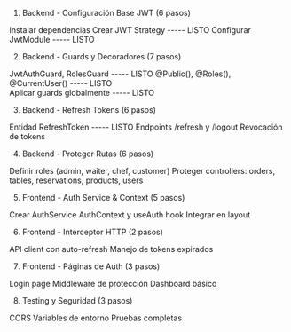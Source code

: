 1. Backend - Configuración Base JWT (6 pasos)

Instalar dependencias
Crear JWT Strategy ----- LISTO
Configurar JwtModule ----- LISTO

2. Backend - Guards y Decoradores (7 pasos)

JwtAuthGuard, RolesGuard ----- LISTO
@Public(), @Roles(), @CurrentUser()  ----- LISTO  
Aplicar guards globalmente  ----- LISTO 

3. Backend - Refresh Tokens (6 pasos)

Entidad RefreshToken ----- LISTO 
Endpoints /refresh y /logout 
Revocación de tokens

4. Backend - Proteger Rutas (6 pasos)

Definir roles (admin, waiter, chef, customer)
Proteger controllers: orders, tables, reservations, products, users

5. Frontend - Auth Service & Context (5 pasos)

Crear AuthService
AuthContext y useAuth hook
Integrar en layout

6. Frontend - Interceptor HTTP (2 pasos)

API client con auto-refresh
Manejo de tokens expirados

7. Frontend - Páginas de Auth (3 pasos)

Login page
Middleware de protección
Dashboard básico

8. Testing y Seguridad (3 pasos)

CORS
Variables de entorno
Pruebas completas